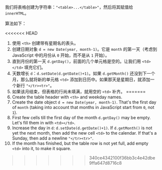 我们将表格创建为字符串：`"<table>...</table>"`，然后将其赋值给 `innerHTML`。

算法如下：

<<<<<<< HEAD
1. 使用 `<th>` 创建带有星期名的表头。
2. 创建日期对象 `d = new Date(year, month-1)`。它是 `month` 的第一天（考虑到 JavaScript 中的月份从 `0` 开始，而不是从 `1` 开始）。
3. 直到月份的第一天 `d.getDay()`，前面的几个单元格是空的。让我们用 `<td></td>` 填充它们。
4. 天数增长 `d`：`d.setDate(d.getDate()+1)`。如果 `d.getMonth()` 还没到下一个月，那么就将新的单元格 `<td>` 添加到日历中。如果那天是星期日，就添加一个新行 <code>"&lt;/tr&gt;&lt;tr&gt;"</code>。
5. 如果该月结束，但表格的行尚未填满，就用空的 `<td>` 补齐。
=======
1. Create the table header with `<th>` and weekday names.
2. Create the date object `d = new Date(year, month-1)`. That's the first day of `month` (taking into account that months in JavaScript start from `0`, not `1`).
3. First few cells till the first day of the month `d.getDay()` may be empty. Let's fill them in with `<td></td>`.
4. Increase the day in `d`: `d.setDate(d.getDate()+1)`. If `d.getMonth()` is not yet the next month, then add the new cell `<td>` to the calendar. If that's a Sunday, then add a newline <code>"&lt;/tr&gt;&lt;tr&gt;"</code>.
5. If the month has finished, but the table row is not yet full, add empty `<td>` into it, to make it square.
>>>>>>> 340ce4342100f36bb3c4e42dbe9ffa647d8716c8
